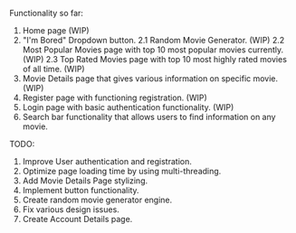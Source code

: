 Functionality so far: 
1. Home page (WIP)
2. "I'm Bored" Dropdown button.
 2.1 Random Movie Generator. (WIP)
 2.2 Most Popular Movies page with top 10 most popular movies currently. (WIP)
 2.3 Top Rated Movies page with top 10 most highly rated movies of all time. (WIP)
3. Movie Details page that gives various information on specific movie. (WIP)
4. Register page with functioning registration. (WIP)
5. Login page with basic authentication functionality. (WIP)
6. Search bar functionality that allows users to find information on any movie.

TODO:
1. Improve User authentication and registration.
2. Optimize page loading time by using multi-threading.
3. Add Movie Details Page stylizing.
4. Implement button functionality.
6. Create random movie generator engine.
7. Fix various design issues.
8. Create Account Details page.
